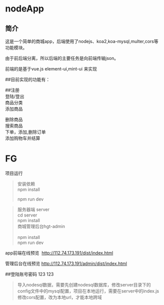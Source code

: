 nodeApp
====
简介
----
这是一个简单的商城app，后端使用了nodejs、koa2,koa-mysql,multer,cors等功能模块。<br>

由于前后端分离，所以后端的主要任务是向前端传输json。<br>

前端的是基于vue.js element-ui,mint-ui  来实现<br>


##目前实现的功能有：<br>

##注册<br>
登陆/登出<br>
商品分类<br>
添加商品<br>

删除商品<br>
搜索商品<br>
下单，添加,删除订单<br>
添加购物车并结算<br>

FG 
==

项目运行<br>

> 安装依赖<br>
> npm install<br>
>
>npm run dev<br>


>服务器端  server<br>
> cd server<br> 
npm install <br>
>商城管理后台hgt-admin<br>
><br>
>npm install <br> 
npm run dev<br> 
>

app前端在线预览  http://112.74.173.191/dist/index.html

管理后台在线预览  http://112.74.173.191/admin/dist/index.html

##登陆账号密码 123  123<br>
>导入nodesql数据，需要先创建nodesql数据库，修改server目录下的config文件中的mysql配置，项目在本地运行，需要在server中的index.js修改cors配置，改为本地url，才能本地跨域


